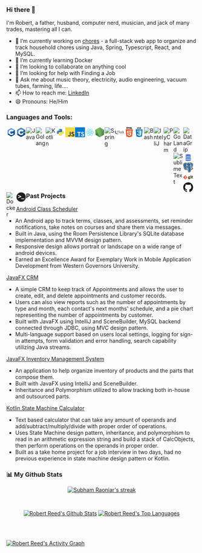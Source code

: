 ### Hi there 👋

I'm Robert, a father, husband, computer nerd, musician, and jack of many trades, mastering all I can.


- 🔭 I’m currently working on <a href="https://github.com/chores">chores</a> - a full-stack web app to organize and track household chores using Java, Spring, Typescript, React, and MySQL.
- 🌱 I’m currently learning Docker
- 👯 I’m looking to collaborate on anything cool
- 🤔 I’m looking for help with Finding a Job
- 💬 Ask me about music theory, electricity, audio engineering, vacuum tubes, farming, life....
- 📫 How to reach me: [LinkedIn](https://www.linkedin.com/in/robertreed4501)
- 😄 Pronouns: He/Him


### Languages and Tools:
<div align="left">
<img align="left" alt="C" width="26px" src="https://raw.githubusercontent.com/github/explore/80688e429a7d4ef2fca1e82350fe8e3517d3494d/topics/c/c.png" />
<img align="left" alt="C++" width="26px" src="https://raw.githubusercontent.com/github/explore/80688e429a7d4ef2fca1e82350fe8e3517d3494d/topics/cpp/cpp.png" />
<img align="left" alt="Java" width="26px" src="https://github.com/yurijserrano/Github-Profile-Readme-Logos/blob/master/programming%20languages/java.svg" />
<img align="left" alt="Golang" width="26px" src="https://github.com/yurijserrano/Github-Profile-Readme-Logos/blob/master/programming%20languages/go.svg" />
<img align="left" alt="Kotlin" width="26px" src="https://github.com/yurijserrano/Github-Profile-Readme-Logos/blob/master/programming%20languages/kotlin.svg" />
<img align="left" alt="python" width="26px" src="https://raw.githubusercontent.com/github/explore/80688e429a7d4ef2fca1e82350fe8e3517d3494d/topics/python/python.png" />
<img align="left" alt="JavaScript" width="26px" src="https://raw.githubusercontent.com/github/explore/80688e429a7d4ef2fca1e82350fe8e3517d3494d/topics/javascript/javascript.png" />
<img align="left" alt="TypeScript" width="26px" src="https://raw.githubusercontent.com/github/explore/80688e429a7d4ef2fca1e82350fe8e3517d3494d/topics/typescript/typescript.png" />
<img align="left" alt="React" width="26px" src="https://raw.githubusercontent.com/github/explore/80688e429a7d4ef2fca1e82350fe8e3517d3494d/topics/react/react.png" />
<img align="left" alt="Node.js" width="26px" src="https://raw.githubusercontent.com/github/explore/80688e429a7d4ef2fca1e82350fe8e3517d3494d/topics/nodejs/nodejs.png" />
<img align="left" alt="Spring" width="26px" src="https://github.com/yurijserrano/Github-Profile-Readme-Logos/blob/master/frameworks/spring.svg" />

<img align="left" alt="flask" width="26px" src="https://raw.githubusercontent.com/github/explore/80688e429a7d4ef2fca1e82350fe8e3517d3494d/topics/flask/flask.png" />
<img align="left" alt="HTML5" width="26px" src="https://raw.githubusercontent.com/github/explore/80688e429a7d4ef2fca1e82350fe8e3517d3494d/topics/html/html.png" />
<img align="left" alt="CSS3" width="26px" src="https://raw.githubusercontent.com/github/explore/80688e429a7d4ef2fca1e82350fe8e3517d3494d/topics/css/css.png" />
<img align="left" alt="Bash" width="26px" src="https://github.com/yurijserrano/Github-Profile-Readme-Logos/blob/master/programming%20languages/bash.svg" />
<img align="left" alt="IntelliJ" width="26px" src="https://github.com/yurijserrano/Github-Profile-Readme-Logos/blob/master/ides/intellij.svg" />
<img align="left" alt="PyCharm" width="26px" src="https://github.com/yurijserrano/Github-Profile-Readme-Logos/blob/master/ides/pycharm.svg" />
<img align="left" alt="GoLand" width="26px" src="https://github.com/yurijserrano/Github-Profile-Readme-Logos/blob/master/ides/goland.png" />
<img align="left" alt="DataGrip" width="26px" src="https://github.com/yurijserrano/Github-Profile-Readme-Logos/blob/master/ides/datagrip.svg" />
<img align="left" alt="Sublime Text" width="26px" src="https://github.com/yurijserrano/Github-Profile-Readme-Logos/blob/master/text%20editors/sublime.svg" />
<img align="left" alt="SQL" width="26px" src="https://raw.githubusercontent.com/github/explore/80688e429a7d4ef2fca1e82350fe8e3517d3494d/topics/sql/sql.png" />
<img align="left" alt="postgreSQL" width="26px" src="https://raw.githubusercontent.com/github/explore/80688e429a7d4ef2fca1e82350fe8e3517d3494d/topics/postgresql/postgresql.png" />
<img align="left" alt="Git" width="26px" src="https://raw.githubusercontent.com/github/explore/80688e429a7d4ef2fca1e82350fe8e3517d3494d/topics/git/git.png" />
<img align="left" alt="GitHub" width="26px" src="https://raw.githubusercontent.com/github/explore/78df643247d429f6cc873026c0622819ad797942/topics/github/github.png" />
<img align="left" alt="Docker" width="26px" src="https://github.com/yurijserrano/Github-Profile-Readme-Logos/blob/master/ides/android-studio.svg" />
<img align="left" alt="Terminal" width="26px" src="https://raw.githubusercontent.com/github/explore/80688e429a7d4ef2fca1e82350fe8e3517d3494d/topics/terminal/terminal.png" /></div><p></p><br/><br/><br/><br/>



### Past Projects

<a href="https://github.com/robertreed4501/c196">Android Class Scheduler</a>
<ul>
    <li>An Android app to track terms, classes, and assessments, set reminder notifications, take notes on courses and share them via messages. </li>
    <li>Built in Java, using the Room Persistence Library's SQLite database implementation and MVVM design pattern.</li>
    <li>Responsive design allows portrait or landscape on a wide range of android devices.</li>
    <li>Earned an Excellence Award for Exemplary Work in Mobile Application Development from Western Governors University.</li>
</ul>

<a href="https://github.com/robertreed4501/c195">JavaFX CRM</a>
<ul>
    <li>A simple CRM to keep track of Appointments and allows the user to create, edit, and delete appointments and customer records.</li>
    <li>Users can also view reports such as the number of appointments by type and month, each contact's next months' schedule, and a pie chart representing the number of appointments by customer.</li>
    <li>Built with JavaFX using IntelliJ and SceneBuilder, MySQL backend connected through JDBC, using MVC design pattern.</li>
    <li>Multi-language support based on users local settings, logging for sign-in attempts, form validation and error handling, search capability utilizing Java streams.</li>
</ul>

<a href="https://github.com/robertreed4501/InventoryManagementSystem">JavaFX Inventory Management System</a>
<ul>
    <li>An application to help organize inventory of products and the parts that compose them.</li>
    <li>Built with JavaFX using IntelliJ and SceneBuilder.</li>
    <li>Inheritance and Polymorphism utilized to allow tracking both in-house and outsourced parts.</li>
</ul>


<a href="https://github.com/robertreed4501/FSMCalculatorKotlin">Kotlin State Machine Calculator</a>
<ul>
    <li>Text based calculator that can take any amount of operands and add/subtract/multiply/divide with proper order of operations.</li>
    <li>Uses State Machine design pattern, inheritance, and polymorphism to read in an arithmetic expression string and build a stack of CalcObjects, then perform operations on the operands in proper order.</li>
    <li>Built as a take home project for a job interview in two days, had no previous experience in state machine design pattern or Kotlin.</li>
</ul>



### 📊 My Github Stats


<p align="center">
    <a href="https://github.com/SubhamRaoniar28/github-readme-streak-stats">
        <img title="🔥 Get streak stats for your profile at git.io/streak-stats" alt="Subham Raoniar's streak" src="https://github-readme-streak-stats.herokuapp.com/?user=robertreed4501&theme=black-ice&hide_border=true&stroke=0000&background=060A0CD0"/>
    </a>
</p>
  <br/>
  <p align="center">
    <a href="https://github.com/SubhamRaoniar28/github-readme-stats"><img alt="Robert Reed's Github Stats" src="https://github-readme-stats.vercel.app/api?username=robertreed4501&show_icons=true&count_private=true&theme=react&hide_border=true&bg_color=0D1117" /></a>
  <a href="https://github.com/SubhamRaoniar28/github-readme-stats"><img alt="Robert Reed's Top Languages" src="https://github-readme-stats.vercel.app/api/top-langs/?username=robertreed4501&langs_count=8&count_private=true&layout=compact&theme=react&hide_border=true&bg_color=0D1117" /></a>
  <br/>
</p>

<br/>
<br/>

<a href="https://github.com/SubhamRaoniar28/github-readme-activity-graph"><img alt="Robert Reed's Activity Graph" src="https://activity-graph.herokuapp.com/graph?username=robertreed4501&bg_color=0D1117&color=5BCDEC&line=5BCDEC&point=FFFFFF&hide_border=true" /></a>

<br/>
<br/>










